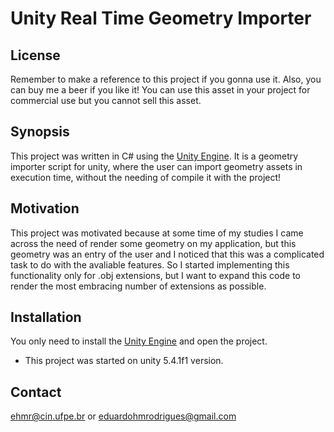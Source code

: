 # **Unity Real Time Geometry Importer**

## License
Remember to make a reference to this project if you gonna use it. Also, you can buy me a beer if you like it!
You can use this asset in your project for commercial use but you cannot sell this asset.

## Synopsis

This project was written in C# using the [Unity Engine](unity3d.com). It is a geometry importer script for unity, where the user can import geometry assets in execution time, without the needing of compile it with the project!

## Motivation

This project was motivated because at some time of my studies I came across the need of render some geometry on my application, but this geometry was an entry of the user and I noticed that this was a complicated task to do with the avaliable features. So I started implementing this functionality only for .obj extensions, but I want to expand this code to render the most embracing number of extensions as possible.

## Installation

You only need to install the [Unity Engine](unity3d.com) and open the project.
+ This project was started on unity 5.4.1f1 version.

## Contact
ehmr@cin.ufpe.br or eduardohmrodrigues@gmail.com